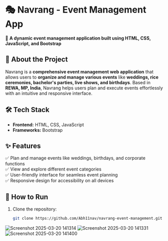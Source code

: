# 🎭 Navrang - Event Management App  

🚀 **A dynamic event management application built using HTML, CSS, JavaScript, and Bootstrap**  

## 📖 About the Project  
Navrang is a **comprehensive event management web application** that allows users to **organize and manage various events** like **weddings, rice ceremonies, bachelor's parties, live shows, and birthdays**. Based in **REWA, MP, India**, Navrang helps users plan and execute events effortlessly with an intuitive and responsive interface.  

## 🛠 Tech Stack  
- **Frontend:** HTML, CSS, JavaScript  
- **Frameworks:** Bootstrap  

## ✨ Features  
✅ Plan and manage events like weddings, birthdays, and corporate functions  
✅ View and explore different event categories  
✅ User-friendly interface for seamless event planning  
✅ Responsive design for accessibility on all devices  

## 🚀 How to Run  
1. Clone the repository:  
   ```bash
   git clone https://github.com/Abh11nav/navrang-event-management.git
![Screenshot 2025-03-20 141314](https://github.com/user-attachments/assets/0d7cee6b-7b7e-4c0a-a6bd-ebdee9d36a7a)
![Screenshot 2025-03-20 141331](https://github.com/user-attachments/assets/fa69d248-0c14-4301-a3cb-03efd0165d5f)
![Screenshot 2025-03-20 141400](https://github.com/user-attachments/assets/4c57332c-6e43-4f47-a49c-e10339b828ce)
